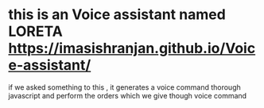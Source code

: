 # this is an Voice assistant named LORETA https://imasishranjan.github.io/Voice-assistant/ 


if we asked something to this , it generates a voice command thorough javascript and perform the orders which we give though voice command 
